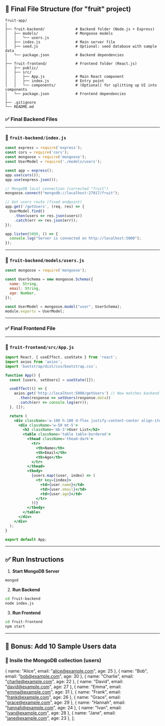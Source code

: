 ## 📁 Final File Structure (for  "fruit" project)

```
fruit-app/
│
├── fruit-backend/              # Backend folder (Node.js + Express)
│   ├── models/                 # Mongoose models
│   │   └── users.js
│   ├── index.js                # Main server file
│   ├── seed.js                 # Optional: seed database with sample data
│   └── package.json            # Backend dependencies
│
├── fruit-frontend/             # Frontend folder (React.js)
│   ├── public/
│   ├── src/
│   │   ├── App.js              # Main React component
│   │   ├── index.js            # Entry point
│   │   └── components/         # (Optional) for splitting up UI into components
│   └── package.json            # Frontend dependencies
│
├── .gitignore
└── README.md
```


### ✅ Final Backend Files

---

### 📁 `fruit-backend/index.js`
```js
const express = require('express');
const cors = require('cors');
const mongoose = require('mongoose');
const UserModel = require('./models/users');

const app = express();
app.use(cors());
app.use(express.json());

// MongoDB local connection (corrected "fruit")
mongoose.connect("mongodb://localhost:27017/fruit");

// Get users route (fixed endpoint)
app.get('/getUsers', (req, res) => {
  UserModel.find()
    .then(users => res.json(users))
    .catch(err => res.json(err));
});

app.listen(5000, () => {
  console.log("Server is connected on http://localhost:5000");
});
```

---

### 📁 `fruit-backend/models/users.js`
```js
const mongoose = require('mongoose');

const UserSchema = new mongoose.Schema({
  name: String,
  email: String,
  age: Number,
});

const UserModel = mongoose.model("user", UserSchema);
module.exports = UserModel;
```

---

### ✅ Final Frontend File

---

### 📁 `fruit-frontend/src/App.js`
```jsx
import React, { useEffect, useState } from 'react';
import axios from 'axios';
import 'bootstrap/dist/css/bootstrap.css';

function App() {
  const [users, setUsers] = useState([]);

  useEffect(() => {
    axios.get('http://localhost:5000/getUsers') // Now matches backend
      .then(response => setUsers(response.data))
      .catch(err => console.log(err));
  }, []);

  return (
    <div className='w-100 h-100 d-flex justify-content-center align-items-center'>
      <div className='w-50 mt-5'>
        <h2 className='mb-3'>User List</h2>
        <table className='table table-bordered'>
          <thead className='thead-dark'>
            <tr>
              <th>Name</th>
              <th>Email</th>
              <th>Age</th>
            </tr>
          </thead>
          <tbody>
            {users.map((user, index) => (
              <tr key={index}>
                <td>{user.name}</td>
                <td>{user.email}</td>
                <td>{user.age}</td>
              </tr>
            ))}
          </tbody>
        </table>
      </div>
    </div>
  );
}

export default App;
```

---

## ✅ Run Instructions

1. **Start MongoDB Server**
```bash
mongod
```

2. **Run Backend**
```bash
cd fruit-backend
node index.js
```

3. **Run Frontend**
```bash
cd fruit-frontend
npm start
```

---



## 🧪 Bonus: Add 10 Sample Users data

### 📁 Insile the MongoDB collection (users)

  { name: "Alice", email: "alice@example.com", age: 25 },
  { name: "Bob", email: "bob@example.com", age: 30 },
  { name: "Charlie", email: "charlie@example.com", age: 22 },
  { name: "David", email: "david@example.com", age: 27 },
  { name: "Emma", email: "emma@example.com", age: 31 },
  { name: "Frank", email: "frank@example.com", age: 26 },
  { name: "Grace", email: "grace@example.com", age: 29 },
  { name: "Hannah", email: "hannah@example.com", age: 24 },
  { name: "Ivan", email: "ivan@example.com", age: 28 },
  { name: "Jane", email: "jane@example.com", age: 23 },
];




